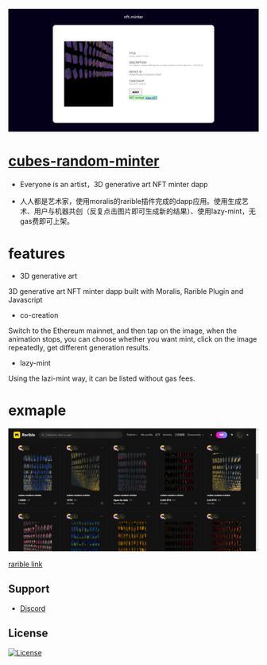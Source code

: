 ![dapp](dapp.png)

# [cubes-random-minter](https://shadowcz007.github.io/cubes-random-minter/index.html)
- Everyone is an artist，3D generative art NFT minter dapp

- 人人都是艺术家，使用moralis的rarible插件完成的dapp应用。使用生成艺术、用户与机器共创（反复点击图片即可生成新的结果）、使用lazy-mint，无gas费即可上架。

# features
- 3D generative art

3D generative art NFT minter dapp built with Moralis, Rarible Plugin and Javascript

- co-creation

Switch to the Ethereum mainnet, and then tap on the image, when the animation stops, you can choose whether you want mint, click on the image repeatedly, get different generation results.


- lazy-mint

Using the lazi-mint way, it can be listed without gas fees.


# exmaple
![rarible](example-rarible.png)

[rarible link](https://rarible.com/token/0xf6793da657495ffeff9ee6350824910abc21356c:37268655778482429449284118906968186200180468563238146401157742791608739299342?tab=details)


## Support
- [Discord](https://discord.gg/x7GsmuTQjV)


## License
[![License](https://img.shields.io/:license-mit-blue.svg?style=flat-square)](LICENSE)
